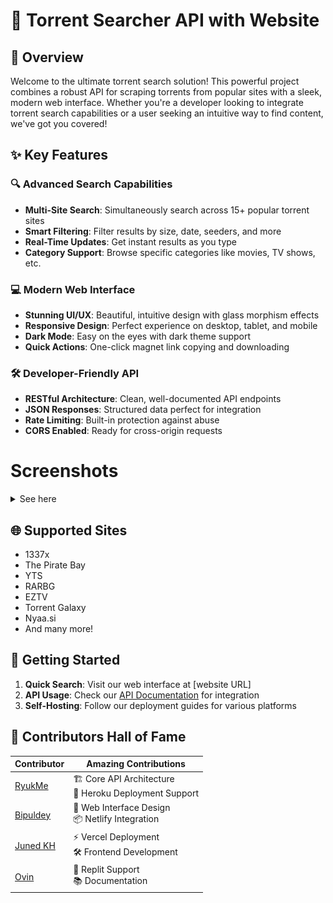 # 🚀 Torrent Searcher API with Website

## 🌟 Overview
Welcome to the ultimate torrent search solution! This powerful project combines a robust API for scraping torrents from popular sites with a sleek, modern web interface. Whether you're a developer looking to integrate torrent search capabilities or a user seeking an intuitive way to find content, we've got you covered!

## ✨ Key Features

### 🔍 Advanced Search Capabilities
- **Multi-Site Search**: Simultaneously search across 15+ popular torrent sites
- **Smart Filtering**: Filter results by size, date, seeders, and more
- **Real-Time Updates**: Get instant results as you type
- **Category Support**: Browse specific categories like movies, TV shows, etc.

### 💻 Modern Web Interface
- **Stunning UI/UX**: Beautiful, intuitive design with glass morphism effects
- **Responsive Design**: Perfect experience on desktop, tablet, and mobile
- **Dark Mode**: Easy on the eyes with dark theme support
- **Quick Actions**: One-click magnet link copying and downloading
### 🛠️ Developer-Friendly API
- **RESTful Architecture**: Clean, well-documented API endpoints
- **JSON Responses**: Structured data perfect for integration
- **Rate Limiting**: Built-in protection against abuse
- **CORS Enabled**: Ready for cross-origin requests


# Screenshots 
<details>
<summary>See here</summary>

![alt text](assets/Screenshot/Screenshot_1.png)
![alt text](assets/Screenshot/Screenshot_2.png)
</details>

## 🌐 Supported Sites
- 1337x
- The Pirate Bay
- YTS
- RARBG
- EZTV
- Torrent Galaxy
- Nyaa.si
- And many more!

## 🚀 Getting Started
1. **Quick Search**: Visit our web interface at [website URL]
2. **API Usage**: Check our [API Documentation](https://github.com/bipuldey19/Torrent-Searcher-API-with-Website) for integration
3. **Self-Hosting**: Follow our deployment guides for various platforms

## 🤝 Contributors Hall of Fame

| Contributor | Amazing Contributions |
|------------|---------------------|
| [RyukMe](https://github.com/Ryuk-me) | 🏗️ Core API Architecture<br>🚀 Heroku Deployment Support |
| [Bipuldey](https://github.com/bipuldey19) | 🎨 Web Interface Design<br>📦 Netlify Integration |
| [Juned KH](https://github.com/junedkh) | ⚡ Vercel Deployment<br>🛠️ Frontend Development |
| [Ovin](https://github.com/vincreator) | 🔧 Replit Support<br>📚 Documentation |
